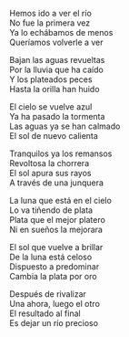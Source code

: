 Hemos ido a ver el río  
No fue la primera vez  
Ya lo echábamos de menos  
Queríamos volverle a ver  

Bajan las aguas revueltas  
Por la lluvia que ha caído  
Y los plateados peces  
Hasta la orilla han huido  

El cielo se vuelve azul  
Ya ha pasado la tormenta  
Las aguas ya se han calmado  
El sol de nuevo calienta  

Tranquilos ya los remansos  
Revoltosa la chorrera  
El sol apura sus rayos  
A través de una junquera  

La luna que está en el cielo  
Lo va tiñendo de plata  
Plata que el mejor platero  
Ni en sueños la mejorara  

El sol que vuelve a brillar  
De la luna está celoso  
Dispuesto a predominar  
Cambia la plata por oro  

Después de rivalizar  
Una ahora, luego el otro  
El resultado al final  
Es dejar un río precioso  